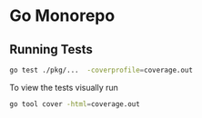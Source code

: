 # Go Monorepo

## Running Tests
```bash
go test ./pkg/...  -coverprofile=coverage.out
```

To view the tests visually run
```bash
go tool cover -html=coverage.out
```
